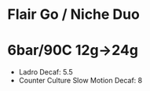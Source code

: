# Flair Go / Niche Duo

# 6bar/90C 12g->24g

- Ladro Decaf: 5.5
- Counter Culture Slow Motion Decaf: 8
